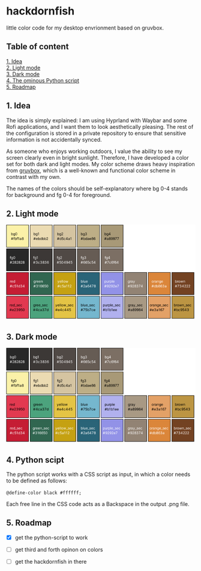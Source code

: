 # hackdornfish
little color code for my desktop envrionment based on gruvbox.

## Table of content

[1. Idea](#sec1)\
[2. Light mode](#sec2)\
[3. Dark mode](#sec3)\
[4. The ominous Python script](#sec4)\
[5. Roadmap](#sec5)

## 1. Idea <a name="sec1"></a>   
The idea is simply explained: I am using Hyprland with Waybar and some Rofi applications, and I want them to look aesthetically pleasing. The rest of the configuration is stored in a private repository to ensure that sensitive information is not accidentally synced.

As someone who enjoys working outdoors, I value the ability to see my screen clearly even in bright sunlight. Therefore, I have developed a color set for both dark and light modes. My color scheme draws heavy inspiration from [gruvbox](https://github.com/morhetz/gruvbox), which is a well-known and functional color scheme in contrast with my own.

The names of the colors should be self-explanatory where bg 0-4 stands for background and fg 0-4 for foreground.

## 2. Light mode <a name="sec2"></a>
![Light mode colors](hackdornfish_light.png)

## 3. Dark mode <a name="sec3"></a>
![Dark mode colors](hackdornfish_dark.png)

## 4. Python scipt <a name="sec4"></a>
The python script works with a CSS script as input, in which a color needs to be defined as follows:

`@define-color black #ffffff;`
 
Each free line in the CSS code acts as a Backspace in the output .png file.

## 5. Roadmap <a name="sec5"></a>

- [x] get the python-script to work
- [ ] get third and forth opinon on colors
- [ ] get the hackdornfish in there

